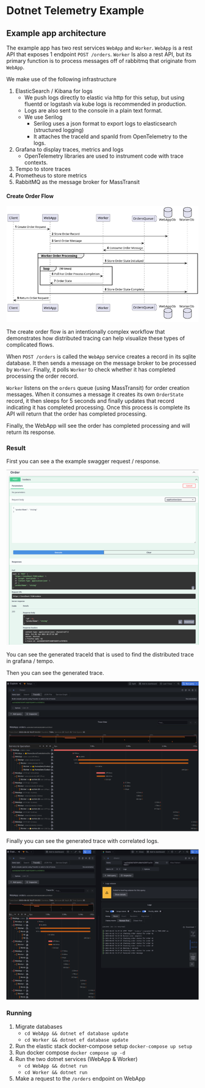 # Dotnet Telemetry Example

## Example app architecture

The example app has two rest services `WebApp` and `Worker`.
`WebApp` is a rest API that exposes 1 endpoint `POST /orders`.
`Worker` Is also a rest API, but its primary function is to process
messages off of rabbitmq that originate from `WebApp`.

We make use of the following infrastructure

1. ElasticSearch / Kibana for logs
   - We push logs directly to elastic via http for this setup, but using
   fluentd or logstash via kube logs is recommended in production.
   - Logs are also sent to the console in a plain text format.
   - We use Serilog
     - Serilog uses a json format to export logs to elasticsearch (structured logging)
     - It attaches the traceId and spanId from OpenTelemetry to the logs.
2. Grafana to display traces, metrics and logs
   - OpenTelemetry libraries are used to instrument code with trace contexts.
3. Tempo to store traces
4. Prometheus to store metrics
5. RabbitMQ as the message broker for MassTransit

#### Create Order Flow

![Order Flow Diagram](./img/OrderFlow.png)

The create order flow is an intentionally complex workflow that demonstrates
how distributed tracing can help visualize these types of complicated flows.

When `POST /orders` is called the `WebApp` service creates a record in 
its sqlite database. It then sends a message on the message broker to
be processed by `Worker`. Finally, it polls `Worker` to check whether
it has completed processing the order record.

`Worker` listens on the `orders` queue (using MassTransit) for order
creation messages. When it consumes a message it creates its own `OrderState`
record, it then sleeps for 5 seconds and finally updates that record indicating
it has completed processing. Once this process is complete its API will return that
the order has completed processing.

Finally, the WebApp will see the order has completed processing and will
return its response.

### Result

First you can see a the example swagger request / response.

![Swagger Request](./img/example-swagger-request.png)

You can see the generated traceId that is used to find the distributed trace in grafana / tempo.

Then you can see the generated trace.

![Example Trace](./img/example-trace.png)

Finally you can see the generated trace with correlated logs.

![Example Trace with Correlated Logs](./img/example-correlated-logs.png)

### Running

1. Migrate databases
    - `cd WebApp && dotnet ef database update`
    - `cd Worker && dotnet ef database update`
2. Run the elastic stack docker-compose setup `docker-compose up setup`
3. Run docker compose `docker compose up -d`
4. Run the two dotnet services (WebApp & Worker) 
   - `cd WebApp && dotnet run`
   - `cd Worker && dotnet run`
5. Make a request to the `/orders` endpoint on WebApp


